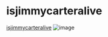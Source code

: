 # isjimmycarteralive
[isjimmycarteralive](http://isjimmycarteralive.s3-website-us-east-1.amazonaws.com/)
![image](https://user-images.githubusercontent.com/7193853/223927689-9d464623-4b0b-46e3-883a-224bbd4458df.png)
